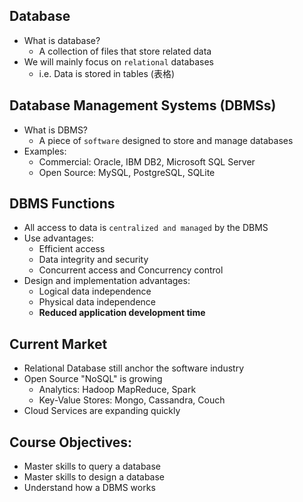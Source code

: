 ## Database
* What is database?
  * A collection of files that store related data
* We will mainly focus on `relational` databases
  * i.e. Data is stored in tables (表格)
  
  
## Database Management Systems (DBMSs)
* What is DBMS?
  * A piece of `software` designed to store and manage databases
* Examples:
  * Commercial: Oracle, IBM DB2, Microsoft SQL Server
  * Open Source: MySQL, PostgreSQL, SQLite
  
## DBMS Functions
* All access to data is `centralized and managed` by the DBMS
* Use advantages:
  * Efficient access
  * Data integrity and security
  * Concurrent access and Concurrency control
* Design and implementation advantages:
  * Logical data independence
  * Physical data independence
  * **Reduced application development time**

## Current Market
* Relational Database still anchor the software industry
* Open Source "NoSQL" is growing
  * Analytics: Hadoop MapReduce, Spark
  * Key-Value Stores: Mongo, Cassandra, Couch
* Cloud Services are expanding quickly

## Course Objectives:
* Master skills to query a database
* Master skills to design a database
* Understand how a DBMS works

